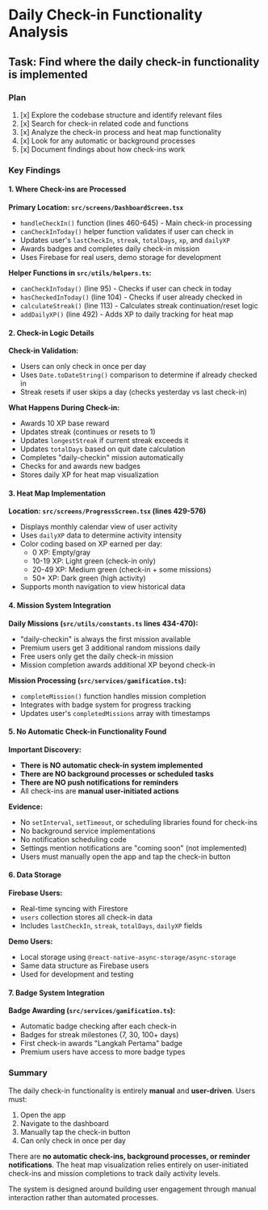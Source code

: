 # Daily Check-in Functionality Analysis

## Task: Find where the daily check-in functionality is implemented

### Plan

1. [x] Explore the codebase structure and identify relevant files
2. [x] Search for check-in related code and functions
3. [x] Analyze the check-in process and heat map functionality
4. [x] Look for any automatic or background processes
5. [x] Document findings about how check-ins work

### Key Findings

#### 1. Where Check-ins are Processed

**Primary Location: `src/screens/DashboardScreen.tsx`**
- `handleCheckIn()` function (lines 460-645) - Main check-in processing
- `canCheckInToday()` helper function validates if user can check in
- Updates user's `lastCheckIn`, `streak`, `totalDays`, `xp`, and `dailyXP`
- Awards badges and completes daily check-in mission
- Uses Firebase for real users, demo storage for development

**Helper Functions in `src/utils/helpers.ts`:**
- `canCheckInToday()` (line 95) - Checks if user can check in today
- `hasCheckedInToday()` (line 104) - Checks if user already checked in
- `calculateStreak()` (line 113) - Calculates streak continuation/reset logic
- `addDailyXP()` (line 492) - Adds XP to daily tracking for heat map

#### 2. Check-in Logic Details

**Check-in Validation:**
- Users can only check in once per day
- Uses `Date.toDateString()` comparison to determine if already checked in
- Streak resets if user skips a day (checks yesterday vs last check-in)

**What Happens During Check-in:**
- Awards 10 XP base reward
- Updates streak (continues or resets to 1)
- Updates `longestStreak` if current streak exceeds it
- Updates `totalDays` based on quit date calculation
- Completes "daily-checkin" mission automatically
- Checks for and awards new badges
- Stores daily XP for heat map visualization

#### 3. Heat Map Implementation

**Location: `src/screens/ProgressScreen.tsx` (lines 429-576)**
- Displays monthly calendar view of user activity
- Uses `dailyXP` data to determine activity intensity
- Color coding based on XP earned per day:
  - 0 XP: Empty/gray
  - 10-19 XP: Light green (check-in only)
  - 20-49 XP: Medium green (check-in + some missions)
  - 50+ XP: Dark green (high activity)
- Supports month navigation to view historical data

#### 4. Mission System Integration

**Daily Missions (`src/utils/constants.ts` lines 434-470):**
- "daily-checkin" is always the first mission available
- Premium users get 3 additional random missions daily
- Free users only get the daily check-in mission
- Mission completion awards additional XP beyond check-in

**Mission Processing (`src/services/gamification.ts`):**
- `completeMission()` function handles mission completion
- Integrates with badge system for progress tracking
- Updates user's `completedMissions` array with timestamps

#### 5. No Automatic Check-in Functionality Found

**Important Discovery:**
- **There is NO automatic check-in system implemented**
- **There are NO background processes or scheduled tasks**
- **There are NO push notifications for reminders**
- All check-ins are **manual user-initiated actions**

**Evidence:**
- No `setInterval`, `setTimeout`, or scheduling libraries found for check-ins
- No background service implementations
- No notification scheduling code
- Settings mention notifications are "coming soon" (not implemented)
- Users must manually open the app and tap the check-in button

#### 6. Data Storage

**Firebase Users:**
- Real-time syncing with Firestore
- `users` collection stores all check-in data
- Includes `lastCheckIn`, `streak`, `totalDays`, `dailyXP` fields

**Demo Users:**
- Local storage using `@react-native-async-storage/async-storage`
- Same data structure as Firebase users
- Used for development and testing

#### 7. Badge System Integration

**Badge Awarding (`src/services/gamification.ts`):**
- Automatic badge checking after each check-in
- Badges for streak milestones (7, 30, 100+ days)
- First check-in awards "Langkah Pertama" badge
- Premium users have access to more badge types

### Summary

The daily check-in functionality is entirely **manual** and **user-driven**. Users must:

1. Open the app
2. Navigate to the dashboard
3. Manually tap the check-in button
4. Can only check in once per day

There are **no automatic check-ins, background processes, or reminder notifications**. The heat map visualization relies entirely on user-initiated check-ins and mission completions to track daily activity levels.

The system is designed around building user engagement through manual interaction rather than automated processes.